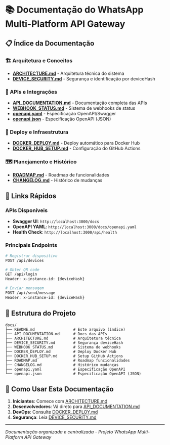 # 📚 Documentação do WhatsApp Multi-Platform API Gateway

## 📋 Índice da Documentação

### 🏗️ Arquitetura e Conceitos
- **[ARCHITECTURE.md](./ARCHITECTURE.md)** - Arquitetura técnica do sistema
- **[DEVICE_SECURITY.md](./DEVICE_SECURITY.md)** - Segurança e identificação por deviceHash

### 🔄 APIs e Integrações
- **[API_DOCUMENTATION.md](./API_DOCUMENTATION.md)** - Documentação completa das APIs
- **[WEBHOOK_STATUS.md](./WEBHOOK_STATUS.md)** - Sistema de webhooks de status
- **[openapi.yaml](./openapi.yaml)** - Especificação OpenAPI/Swagger
- **[openapi.json](./openapi.json)** - Especificação OpenAPI (JSON)

### 🐳 Deploy e Infraestrutura
- **[DOCKER_DEPLOY.md](./DOCKER_DEPLOY.md)** - Deploy automático para Docker Hub
- **[DOCKER_HUB_SETUP.md](./DOCKER_HUB_SETUP.md)** - Configuração do GitHub Actions

### 🗺️ Planejamento e Histórico
- **[ROADMAP.md](./ROADMAP.md)** - Roadmap de funcionalidades
- **[CHANGELOG.md](./CHANGELOG.md)** - Histórico de mudanças

## 🚀 Links Rápidos

### APIs Disponíveis
- **Swagger UI**: `http://localhost:3000/docs`
- **OpenAPI YAML**: `http://localhost:3000/docs/openapi.yaml`
- **Health Check**: `http://localhost:3000/api/health`

### Principais Endpoints
```bash
# Registrar dispositivo
POST /api/devices

# Obter QR code
GET /api/login
Header: x-instance-id: {deviceHash}

# Enviar mensagem
POST /api/send/message
Header: x-instance-id: {deviceHash}
```

## 📁 Estrutura do Projeto

```
docs/
├── README.md                 # Este arquivo (índice)
├── API_DOCUMENTATION.md      # Docs das APIs
├── ARCHITECTURE.md           # Arquitetura técnica
├── DEVICE_SECURITY.md        # Segurança deviceHash
├── WEBHOOK_STATUS.md         # Sistema de webhooks
├── DOCKER_DEPLOY.md          # Deploy Docker Hub
├── DOCKER_HUB_SETUP.md       # Setup GitHub Actions
├── ROADMAP.md                # Roadmap funcionalidades
├── CHANGELOG.md              # Histórico mudanças
├── openapi.yaml              # Especificação OpenAPI
└── openapi.json              # Especificação OpenAPI (JSON)
```

## 📖 Como Usar Esta Documentação

1. **Iniciantes**: Comece com [ARCHITECTURE.md](./ARCHITECTURE.md)
2. **Desenvolvedores**: Vá direto para [API_DOCUMENTATION.md](./API_DOCUMENTATION.md)
3. **DevOps**: Consulte [DOCKER_DEPLOY.md](./DOCKER_DEPLOY.md)
4. **Segurança**: Leia [DEVICE_SECURITY.md](./DEVICE_SECURITY.md)

---

*Documentação organizada e centralizada - Projeto WhatsApp Multi-Platform API Gateway*